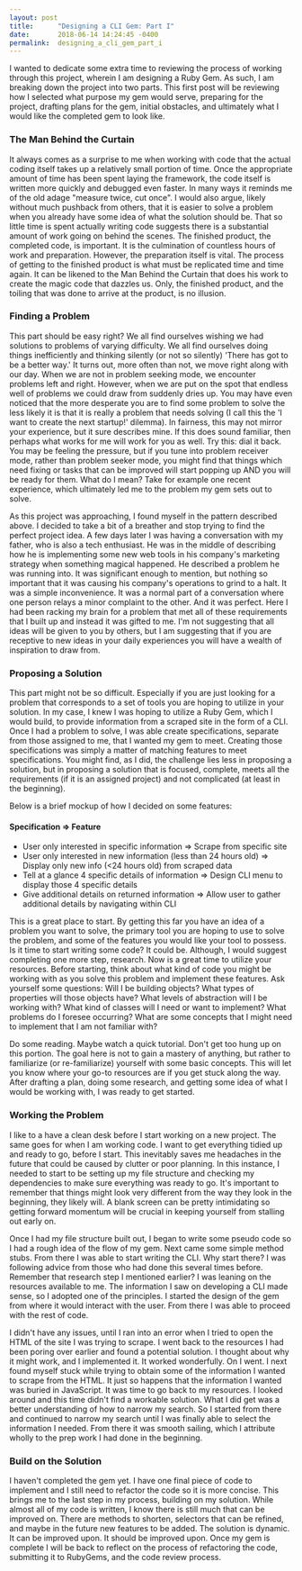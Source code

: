 ```yaml
---
layout: post
title:      "Designing a CLI Gem: Part I"
date:       2018-06-14 14:24:45 -0400
permalink:  designing_a_cli_gem_part_i
---
```


I wanted to dedicate some extra time to reviewing the process of working through this project, wherein I am designing a Ruby Gem. As such, I am breaking down the project into two parts. This first post will be reviewing how I selected what purpose my gem would serve, preparing for the project, drafting plans for the gem, initial obstacles, and ultimately what I would like the completed gem to look like.

### The Man Behind the Curtain
It always comes as a surprise to me when working with code that the actual coding itself takes up a relatively small portion of time. Once the appropriate amount of time has been spent laying the framework, the code itself is written more quickly and debugged even faster. In many ways it reminds me of the old adage "measure twice, cut once".  I would also argue, likely without much pushback from others, that it is easier to solve a problem when you already have some idea of what the solution should be. That so little time is spent actually writing code suggests there is a substantial amount of work going on behind the scenes. The finished product, the completed code, is important. It is the culmination of countless hours of work and preparation. However, the preparation itself is vital. The process of getting to the finished product is what must be replicated time and time again. It can be likened to the Man Behind the Curtain that does his work to create the magic code that dazzles us. Only, the finished product, and the toiling that was done to arrive at the product, is no illusion.

### Finding a Problem
This part should be easy right? We all find ourselves wishing we had solutions to problems of varying difficulty. We all find ourselves doing things inefficiently and thinking silently (or not so silently) 'There has got to be a better way.' It turns out, more often than not, we move right along with our day. When we are not in problem seeking mode, we encounter problems left and right. However, when we are put on the spot that endless well of problems we could draw from suddenly dries up. You may have even noticed that the more desperate you are to find some problem to solve the less likely it is that it is really a problem that needs solving (I call this the 'I want to create the next startup!' dilemma). In fairness, this may not mirror your experience, but it sure describes mine. If this does sound familiar, then perhaps what works for me will work for you as well. Try this: dial it back. You may be feeling the pressure, but if you tune into problem receiver mode, rather than problem seeker mode, you might find that things which need fixing or tasks that can be improved will start popping up AND you will be ready for them. What do I mean? Take for example one recent experience, which ultimately led me to the problem my gem sets out to solve. 

As this project was approaching, I found myself in the pattern described above. I decided to take a bit of a breather and stop trying to find the perfect project idea. A few days later I was having a conversation with my father, who is also a tech enthusiast. He was in the middle of describing how he is implementing some new web tools in his company's marketing strategy when something magical happened. He described a problem he was running into. It was significant enough to mention, but nothing so important that it was causing his company's operations to grind to a halt. It was a simple inconvenience. It was a normal part of a conversation where one person relays a minor complaint to the other. And it was perfect. Here I had been racking my brain for a problem that met all of these requirements that I built up and instead it was gifted to me. I'm not suggesting that all ideas will be given to you by others, but I am suggesting that if you are receptive to new ideas in your daily experiences you will have a wealth of inspiration to draw from.


### Proposing a Solution
This part might not be so difficult. Especially if you are just looking for a problem that corresponds to a set of tools you are hoping to utilize in your solution. In my case, I knew I was hoping to utilize a Ruby Gem, which I would build, to provide information from a scraped site in the form of a CLI. Once I had a problem to solve, I was able create specifications, separate from those assigned to me, that I wanted my gem to meet. Creating those specifications was simply a matter of matching features to meet specifications. You might find, as I did, the challenge lies less in proposing a solution, but in proposing a solution that is focused, complete, meets all the requirements (if it is an assigned project) and not complicated (at least in the beginning).

Below is a brief mockup of how I decided on some features:

#### Specification => Feature
* User only interested in specific information => Scrape from specific site
* User only interested in new information (less than 24 hours old) => Display only new info (<24 hours old) from scraped data
* Tell at a glance 4 specific details of information => Design CLI menu to display those 4 specific details
* Give additional details on returned information => Allow user to gather additional details by navigating within CLI

This is a great place to start. By getting this far you have an idea of a problem you want to solve, the primary tool you are hoping to use to solve the problem, and some of the features you would like your tool to possess. Is it time to start writing some code? It could be. Although, I would suggest completing one more step, research. Now is a great time to utilize your resources. Before starting, think about what kind of code you might be working with as you solve this problem and implement these features. Ask yourself some questions: Will I be building objects? What types of properties will those objects have? What levels of abstraction will I be working with? What kind of classes will I need or want to implement? What problems do I foresee occurring? What are some concepts that I might need to implement that I am not familiar with?

Do some reading. Maybe watch a quick tutorial. Don't get too hung up on this portion. The goal here is not to gain a mastery of anything, but rather to familiarize (or re-familiarize) yourself with some basic concepts. This will let you know where your go-to resources are if you get stuck along the way. After drafting a plan, doing some research, and getting some idea of what I would be working with, I was ready to get started.

### Working the Problem
I like to a have a clean desk before I start working on a new project. The same goes for when I am working code. I want to get everything tidied up and ready to go, before I start. This inevitably saves me headaches in the future that could be caused by clutter or poor planning. In this instance, I needed to start to be setting up my file structure and checking my dependencies to make sure everything was ready to go. It's important to remember that things might look very different from the way they look in the beginning, they likely will. A blank screen can be pretty intimidating so getting forward momentum will be crucial in keeping yourself from stalling out early on. 

Once I had my file structure built out, I began to write some pseudo code so I had a rough idea of the flow of my gem. Next came some simple method stubs. From there I was able to start writing the CLI. Why start there? I was following advice from those who had done this several times before. Remember that research step I mentioned earlier? I was leaning on the resources available to me. The information I saw on developing a CLI made sense, so I adopted one of the principles. I started the design of the gem from where it would interact with the user. From there I was able to proceed with the rest of code. 

I didn't have any issues, until I ran into an error when I tried to open the HTML of the site I was trying to scrape. I went back to the resources I had been poring over earlier and found a potential solution. I thought about why it might work, and I implemented it. It worked wonderfully. On I went. I next found myself stuck while trying to obtain some of the information I wanted to scrape from the HTML. It just so happens that the information I wanted was buried in JavaScript. It was time to go back to my resources. I looked around and this time didn't find a workable solution. What I did get was a better understanding of how to narrow my search. So I started from there and continued to narrow my search until I was finally able to select the information I needed. From there it was smooth sailing, which I attribute wholly to the prep work I had done in the beginning.

### Build on the Solution
I haven't completed the gem yet. I have one final piece of code to implement and I still need to refactor the code so it is more concise. This brings me to the last step in my process, building on my solution. While almost all of my code is written, I know there is still much that can be improved on. There are methods to shorten, selectors that can be refined, and maybe in the future new features to be added. The solution is dynamic. It can be improved upon. It should be improved upon. Once my gem is complete I will be back to reflect on the process of refactoring the code, submitting it to RubyGems, and the code review process.

